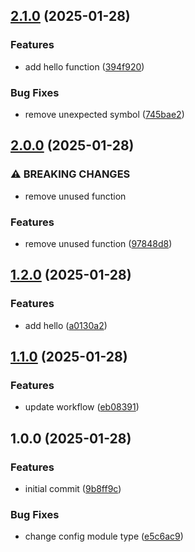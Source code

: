 ## [2.1.0](https://github.com/camiha/npm-package-placeholder/compare/v2.0.0...v2.1.0) (2025-01-28)

### Features

* add hello function ([394f920](https://github.com/camiha/npm-package-placeholder/commit/394f920bc9f4c28e34fa7c62cbad6ed5d8295f7b))

### Bug Fixes

* remove unexpected symbol ([745bae2](https://github.com/camiha/npm-package-placeholder/commit/745bae2d6bbc39588e0b37e4ae347bae37229072))

## [2.0.0](https://github.com/camiha/npm-package-placeholder/compare/v1.2.0...v2.0.0) (2025-01-28)

### ⚠ BREAKING CHANGES

* remove unused function

### Features

* remove unused function ([97848d8](https://github.com/camiha/npm-package-placeholder/commit/97848d816599d4b240a45a1f2e7470fc539d27c3))

## [1.2.0](https://github.com/camiha/npm-package-placeholder/compare/v1.1.0...v1.2.0) (2025-01-28)

### Features

* add hello ([a0130a2](https://github.com/camiha/npm-package-placeholder/commit/a0130a2fa3cf38697ee596e764fa686314ccb7ed))

## [1.1.0](https://github.com/camiha/npm-package-placeholder/compare/v1.0.0...v1.1.0) (2025-01-28)

### Features

* update workflow ([eb08391](https://github.com/camiha/npm-package-placeholder/commit/eb08391d08b933db5313a241dc32c5d8794f0ca0))

## 1.0.0 (2025-01-28)

### Features

* initial commit ([9b8ff9c](https://github.com/camiha/npm-package-placeholder/commit/9b8ff9c031456ccbc028f61a665e4bab59fc7b1b))

### Bug Fixes

* change config module type ([e5c6ac9](https://github.com/camiha/npm-package-placeholder/commit/e5c6ac9c94140576a4b6dca637bd99bd9d124966))
